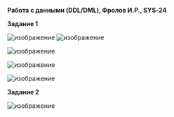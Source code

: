 **Работа с данными (DDL/DML), Фролов И.Р., SYS-24**

**Задание 1**


![изображение](https://github.com/beast86m/db12_2/assets/47268167/65f4a95d-a715-4ba6-8e06-a5d5493bda24)
![изображение](https://github.com/beast86m/db12_2/assets/47268167/42f2b926-8021-4678-9506-b2c04fb8ae12)

![изображение](https://github.com/beast86m/db12_2/assets/47268167/54f29bf5-0f60-42c0-bd01-bc825316a551)

![изображение](https://github.com/beast86m/db12_2/assets/47268167/e4f9bc2d-337e-4e89-a574-6465af1ef5f7)

![изображение](https://github.com/beast86m/db12_2/assets/47268167/e96a7fa9-a6e7-4ad4-af08-91579e60d029)


**Задание 2**


![изображение](https://github.com/beast86m/db12_2/assets/47268167/c842cb05-74ca-4c4b-89a1-78a52d0035a5)

